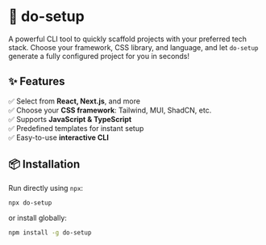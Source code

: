# 🚀 do-setup  
A powerful CLI tool to quickly scaffold projects with your preferred tech stack. Choose your framework, CSS library, and language, and let `do-setup` generate a fully configured project for you in seconds!  

## ✨ Features  
✅ Select from **React, Next.js**, and more  
✅ Choose your **CSS framework**: Tailwind, MUI, ShadCN, etc.  
✅ Supports **JavaScript & TypeScript**  
✅ Predefined templates for instant setup  
✅ Easy-to-use **interactive CLI**  

## 📦 Installation  
Run directly using `npx`:  
```sh
npx do-setup
```
or install globally:
```sh
npm install -g do-setup
```
